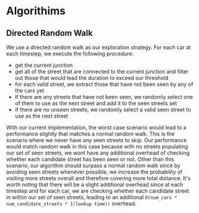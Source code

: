 # Algorithims

## Directed Random Walk

We use a directed random walk as our exploration strategy. For each car at each timestep, we execute the following procedure:

- get the current junction
- get all of the street that are connected to the current junction and filter out those that would lead the duration to exceed our threshold
- for each valid street, we extract those that have not been seen by any of the cars yet
- if there are any streets that have not been seen, we randomly select one of them to use as the next street and add it to the seen streets set
- if there are no unseen streets, we randomly select a valid seen street to use as the next street


With our current implementation, the worst case scenario would lead to a performance slightly that matches a normal random walk. This is the scenario where we never have any seen streets to skip. Our performance would match random walk in this case because with no streets populating our set of seen streets, we wont have any additional overhead of checking whether each candidate street has been seen or not. Other than this scenario, our algorithm should surpass a normal random walk since by avoiding seen streets whenever possible, we increase the probability of visiting more streets overall and therefore covering more total distance. It's worth noting that there will be a slight additional overhead since at each timestep and for each car, we are checking whether each candidate street in within our set of seen streets, leading to an additional ```O(num_cars * num_candidate_streets * 1(lookup time))``` overhead.

